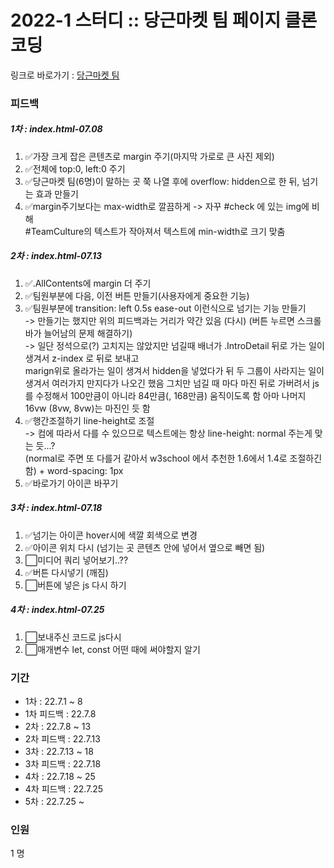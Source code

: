 <h1>
  2022-1 스터디 :: 당근마켓 팀 페이지 클론코딩
</h1>

링크로 바로가기 : <a href="https://kwakminjung.github.io/Clonecoding/">당근마켓 팀</a>

<h3>피드백</h3>
<h5>1차 : index.html-07.08</h5>
<ol>
  <li>✅가장 크게 잡은 콘텐츠로 margin 주기(마지막 가로로 큰 사진 제외)</li>
  <li>✅전체에 top:0, left:0 주기</li>
  <li>✅당근마켓 팀(6명)이 말하는 곳 쭉 나열 후에 overflow: hidden으로 한 뒤, 넘기는 효과 만들기</li>
  <li>✅margin주기보다는 max-width로 깔끔하게 -> 자꾸 #check 에 있는 img에 비해<br> #TeamCulture의 텍스트가 작아져서 텍스트에 min-width로 크기 맞춤</li>
</ol>
<h5>2차 : index.html-07.13</h5>
<ol>
  <li>✅.AllContents에 margin 더 주기</li>
  <li>✅팀원부분에 다음, 이전 버튼 만들기(사용자에게 중요한 기능)</li>
  <li>✅팀원부분에 transition: left 0.5s ease-out 이런식으로 넘기는 기능 만들기<br>
  -> 만들기는 했지만 위의 피드백과는 거리가 약간 있음 (다시) (버튼 누르면 스크롤바가 늘어남의 문제 해결하기)<br>
  -> 일단 정석으로(?) 고치지는 않았지만 넘길때 배너가 .IntroDetail 뒤로 가는 일이 생겨서 z-index 로 뒤로 보내고<br>
  marign위로 올라가는 일이 생겨서 hidden을 넣었다가 뒤 두 그룹이 사라지는 일이 생겨서 여러가지 만지다가 나오긴 했음 그치만 넘길 때 마다
  마진 뒤로 가버려서 js를 수정해서 100만큼이 아니라 84만큼(, 168만큼) 움직이도록 함 아마 나머지 16vw (8vw, 8vw)는 마진인 듯 함</li>
  <li>✅행간조절하기 line-height로 조절 <br>
  -> 컴에 따라서 다를 수 있으므로 텍스트에는 항상 line-height: normal 주는게 맞는 듯...?
  <br>(normal로 주면 또 다를거 같아서 w3school 에서 추천한 1.6에서 1.4로 조절하긴 함) + word-spacing: 1px</li>
  <li>✅바로가기 아이콘 바꾸기</li>
</ol>
<h5>3차 : index.html-07.18</h5>
<ol>
  <li>✅넘기는 아이콘 hover시에 색깔 회색으로 변경</li>
  <li>✅아이콘 위치 다시 (넘기는 곳 콘텐츠 안에 넣어서 옆으로 빼면 됨)</li>
  <li>⬜미디어 쿼리 넣어보기..??</li>
  <li>✅버튼 다시넣기 (깨짐)</li>
  <li>⬜버튼에 넣은 js 다시 하기</li>
</ol>
<h5>4차 : index.html-07.25</h5>
<ol>
  <li>⬜보내주신 코드로 js다시</li>
  <li>⬜매개변수 let, const 어떤 때에 써야할지 알기</li>
</ol>

<h3>기간</h3>
<ul>
  <li>1차 : 22.7.1 ~ 8</li>
  <li>1차 피드백 : 22.7.8</li>
  <li>2차 : 22.7.8 ~ 13</li>
  <li>2차 피드백 : 22.7.13</li>
  <li>3차 : 22.7.13 ~ 18</li>
  <li>3차 피드백 : 22.7.18</li>
  <li>4차 : 22.7.18 ~ 25</li>
  <li>4차 피드백 : 22.7.25</li>
  <li>5차 : 22.7.25 ~ </li>
</ul>
<h3>인원 </h3>1 명
